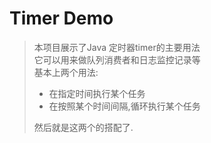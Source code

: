 
# Timer Demo

> 本项目展示了Java 定时器timer的主要用法    
> 它可以用来做队列消费者和日志监控记录等  
> 基本上两个用法:  
> 
> - 在指定时间执行某个任务
> - 在按照某个时间间隔,循环执行某个任务
> 
> 然后就是这两个的搭配了.  

